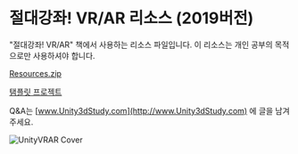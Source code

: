 # 절대강좌! VR/AR 리소스 (2019버전)

"절대강좌! VR/AR" 책에서 사용하는 리소스 파일입니다.
이 리소스는 개인 공부의 목적으로만 사용하셔야 합니다.

[Resources.zip](https://github.com/IndieGameMaker/VR2019/raw/master/Resources.zip)

[탬플릿 프로젝트](https://drive.google.com/open?id=1ZOEvygBZTHJQwlo2DaENfW9VDv6j6kMx)

Q&A는 [www.Unity3dStudy.com](http://www.Unity3dStudy.com) 에 글을 남겨주세요.

![UnityVRAR Cover](http://IndieGameMaker.github.io/images/books/unityvrar_cover.png)
